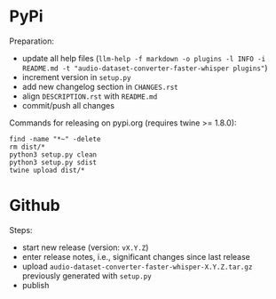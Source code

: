 PyPi
====

Preparation:

* update all help files (`llm-help -f markdown -o plugins -l INFO -i README.md -t "audio-dataset-converter-faster-whisper plugins"`)
* increment version in `setup.py`
* add new changelog section in `CHANGES.rst`
* align `DESCRIPTION.rst` with `README.md`  
* commit/push all changes

Commands for releasing on pypi.org (requires twine >= 1.8.0):

```
find -name "*~" -delete
rm dist/*
python3 setup.py clean
python3 setup.py sdist
twine upload dist/*
```


Github
======

Steps:

* start new release (version: `vX.Y.Z`)
* enter release notes, i.e., significant changes since last release
* upload `audio-dataset-converter-faster-whisper-X.Y.Z.tar.gz` previously generated with `setup.py`
* publish


